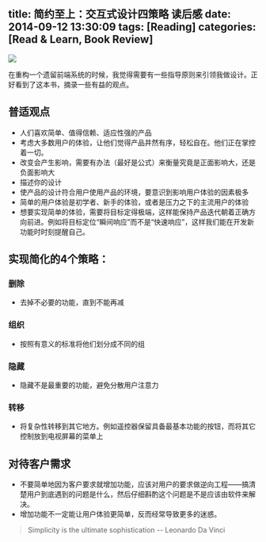 title: 简约至上：交互式设计四策略 读后感
date: 2014-09-12 13:30:09
tags: [Reading]
categories: [Read & Learn, Book Review]
---

![](https://wenzhong-1259152588.cos.ap-beijing.myqcloud.com/img/blog/Simplicity.png)

在重构一个遗留前端系统的时候，我觉得需要有一些指导原则来引领我做设计。正好看到了这本书，摘录一些有益的观点。

## 普适观点
* 人们喜欢简单、值得信赖、适应性强的产品
* 考虑大多数用户的体验，让他们觉得产品井然有序，轻松自在。他们正在掌控着一切。
* 改变会产生影响，需要有办法（最好是公式）来衡量究竟是正面影响大，还是负面影响大
* 描述你的设计
* 使产品的设计符合用户使用产品的环境，要意识到影响用户体验的因素极多
* 简单的用户体验是初学者、新手的体验，或者是压力之下的主流用户的体验
* 想要实现简单的体验，需要将目标定得极端，这样能保持产品迭代朝着正确方向前进。例如将目标定位“瞬间响应”而不是“快速响应”，这样我们能在开发新功能时时刻提醒自己。

## 实现简化的4个策略：

### 删除
* 去掉不必要的功能，直到不能再减

### 组织
* 按照有意义的标准将他们划分成不同的组

### 隐藏
* 隐藏不是最重要的功能，避免分散用户注意力

### 转移
* 将复杂性转移到其它地方。例如遥控器保留具备最基本功能的按钮，而将其它控制放到电视屏幕的菜单上

## 对待客户需求
* 不要简单地因为客户要求就增加功能，应该对用户的要求做逆向工程——搞清楚用户到底遇到的问题是什么，然后仔细斟酌这个问题是不是应该由软件来解决。
* 增加功能不一定能让用户体验更简单，反而经常导致更多的迷惑。

> Simplicity is the ultimate sophistication
>                               -- Leonardo Da Vinci
